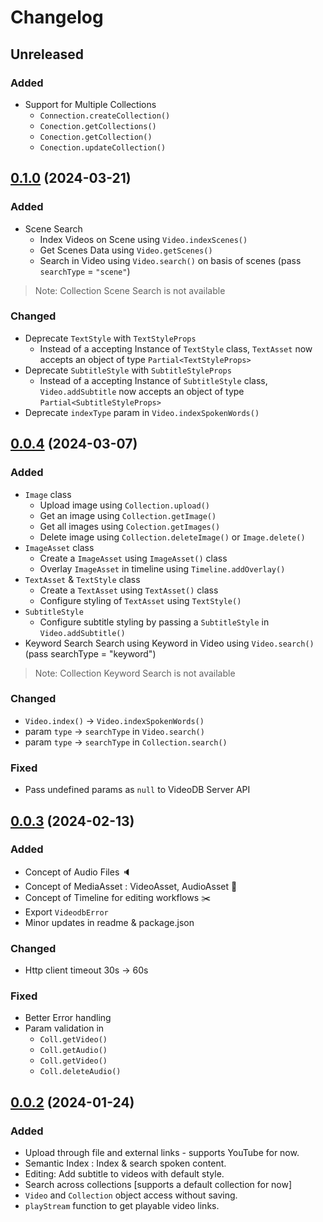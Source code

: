 # Changelog

## Unreleased

### Added
- Support for Multiple Collections
  - `Connection.createCollection()`
  - `Conection.getCollections()`
  - `Conection.getCollection()`
  - `Conection.updateCollection()`


## [0.1.0]() (2024-03-21)

### Added
- Scene Search
  - Index Videos on Scene using `Video.indexScenes()`
  - Get Scenes Data using `Video.getScenes()`
  - Search in Video using `Video.search()` on basis of scenes (pass `searchType` = `"scene"`)
> Note: Collection Scene Search is not available 

### Changed
- Deprecate `TextStyle` with `TextStyleProps`
  - Instead of a accepting Instance of `TextStyle` class, `TextAsset` now accepts an object of type `Partial<TextStyleProps>`
- Deprecate `SubtitleStyle` with `SubtitleStyleProps`
  - Instead of a accepting Instance of `SubtitleStyle` class, `Video.addSubtitle` now accepts an object of type `Partial<SubtitleStyleProps>`
- Deprecate `indexType` param in `Video.indexSpokenWords()`



## [0.0.4]() (2024-03-07)

### Added
- `Image` class
  - Upload image using `Collection.upload()`
  - Get an image using `Collection.getImage()`
  - Get all images using `Colection.getImages()`
  - Delete image using `Collection.deleteImage()` or `Image.delete()`
- `ImageAsset` class
  - Create a `ImageAsset` using `ImageAsset()` class
  - Overlay `ImageAsset` in timeline using `Timeline.addOverlay()`
- `TextAsset` & `TextStyle` class
  - Create a `TextAsset` using `TextAsset()` class 
  - Configure styling of `TextAsset` using `TextStyle()`
- `SubtitleStyle`
  - Configure subtitle styling by passing a `SubtitleStyle` in `Video.addSubtitle()`
- Keyword Search
  Search using Keyword in Video using `Video.search()` (pass searchType = "keyword")
> Note: Collection Keyword Search is not available 

### Changed
  - `Video.index()` -> `Video.indexSpokenWords()`
  - param `type` -> `searchType` in `Video.search()` 
  - param `type` -> `searchType` in `Collection.search()` 

### Fixed
  -  Pass undefined params as `null` to VideoDB Server API




## [0.0.3]() (2024-02-13)

### Added
- Concept of Audio Files 🔈
- Concept of MediaAsset : VideoAsset, AudioAsset 💼
- Concept of Timeline for editing workflows ✂️
- Export `VideodbError` 
- Minor updates in readme & package.json

### Changed 
- Http client timeout 30s -> 60s

### Fixed
- Better Error handling
- Param validation in 
  - `Coll.getVideo()`
  - `Coll.getAudio()`
  - `Coll.getVideo()`
  - `Coll.deleteAudio()`



## [0.0.2]() (2024-01-24)

### Added

- Upload through file and external links - supports YouTube for now.
- Semantic Index : Index & search spoken content.
- Editing: Add subtitle to videos with default style.
- Search across collections [supports a default collection for now]
- `Video` and `Collection` object access without saving.
- `playStream` function to get playable video links.
